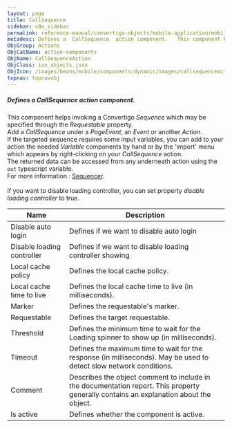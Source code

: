 ```yaml
---
layout: page
title: CallSequence
sidebar: c8o_sidebar
permalink: reference-manual/convertigo-objects/mobile-application/mobile-components/action-components/callsequence/
metadesc: Defines a  CallSequence  action component.   This component helps invoking a Convertigo  Sequence  which may be specified through the  Requestable  pr
ObjGroup: Actions
ObjCatName: action-components
ObjName: CallSequenceAction
ObjClass: ion_objects.json
ObjIcon: /images/beans/mobile/components/dynamic/images/callsequenceaction_color_32x32.png
topnav: topnavobj
---
```

##### Defines a <i>CallSequence</i> action component. <br/>

 This component helps invoking a Convertigo <i>Sequence</i> which may be specified through the <i>Requestable</i> property.<br/>
 Add a <i>CallSequence</i> under a <i>PageEvent</i>, an <i>Event</i> or another <i>Action</i>.<br/>
If the targeted sequence requires some input variables, you can add to your action the needed <i>Variable</i> components by hand or by the 'import' menu which appears by right-clicking on your <i>CallSequence</i> action.<br/>
The returned data can be accessed from any underneath action using the <code>out</code> typescript variable.<br/>
For more information : <a href='https://www.convertigo.com/documentation/latest/reference-manual/convertigo-objects/sequencer/'>Sequencer</a>. <br/>
<br/>
 If you want to disable loading controller, you can set property <i>disable loading controller</i> to true.

Name | Description 
--- | ---
Disable auto login | Defines if we want to disable auto login
Disable loading controller | Defines if we want to disable loading controller showing
Local cache policy | Defines the local cache policy.
Local cache time to live | Defines the local cache time to live (in milliseconds).
Marker | Defines the requestable's marker.
Requestable | Defines the target requestable.
Threshold | Defines the minimum time to wait for the Loading spinner to show up (in milliseconds).
Timeout | Defines the maximum time to wait for the response (in milliseconds). May be used to detect slow network conditions.
Comment | Describes the object comment to include in the documentation report.  This property generally contains an explanation about the object. 
Is active | Defines whether the component is active. 

